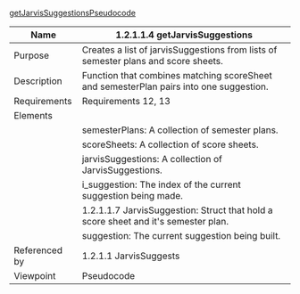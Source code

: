 [getJarvisSuggestionsPseudocode](TeamTwoFiles/1.2.1.1.4getJarvisSuggestionsPseudocode.txt)

| Name | 1.2.1.1.4 getJarvisSuggestions |
| ----------- | ----------- |
| Purpose | Creates a list of jarvisSuggestions from lists of semester plans and score sheets. |
| Description | Function that combines matching scoreSheet and semesterPlan pairs into one suggestion. |
| Requirements | Requirements 12, 13 |
| Elements |
| | semesterPlans: A collection of semester plans. |
| | scoreSheets: A collection of score sheets. |
| | jarvisSuggestions: A collection of JarvisSuggestions.|
| | i_suggestion: The index of the current suggestion being made. |
| | 1.2.1.1.7 JarvisSuggestion: Struct that hold a score sheet and it's semester plan. |
| | suggestion: The current suggestion being built. |
| Referenced by | 1.2.1.1 JarvisSuggests  |
| Viewpoint | Pseudocode |
